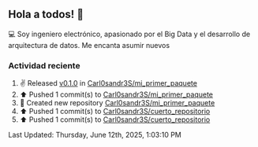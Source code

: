 ## Hola a todos! 👋
:computer: Soy ingeniero electrónico, apasionado por el Big Data  y el desarrollo de arquitectura de datos. Me encanta asumir nuevos

### Actividad reciente

<!--RECENT_ACTIVITY:start-->
1. ✌️ Released [v0.1.0](https://github.com/Carl0sandr3S/mi_primer_paquete/releases/tag/v0.1.0) in [Carl0sandr3S/mi_primer_paquete](https://github.com/Carl0sandr3S/mi_primer_paquete)<br>
2. ⬆️ Pushed 1 commit(s) to [Carl0sandr3S/mi_primer_paquete](https://github.com/Carl0sandr3S/mi_primer_paquete)<br>
3. 📔 Created new repository [Carl0sandr3S/mi_primer_paquete](https://github.com/Carl0sandr3S/mi_primer_paquete)<br>
4. ⬆️ Pushed 1 commit(s) to [Carl0sandr3S/cuerto_repositorio](https://github.com/Carl0sandr3S/cuerto_repositorio)<br>
5. ⬆️ Pushed 1 commit(s) to [Carl0sandr3S/cuerto_repositorio](https://github.com/Carl0sandr3S/cuerto_repositorio)<br>
<!--RECENT_ACTIVITY:end-->
<!--RECENT_ACTIVITY:last_update-->
Last Updated: Thursday, June 12th, 2025, 1:03:10 PM
<!--RECENT_ACTIVITY:last_update_end-->

<!--
**Carl0sandr3S/Carl0sandr3S** is a ✨ _special_ ✨ repository because its `README.md` (this file) appears on your GitHub profile.

Here are some ideas to get you started:

- 🔭 I’m currently working on ...
- 🌱 I’m currently learning ...
- 👯 I’m looking to collaborate on ...
- 🤔 I’m looking for help with ...
- 💬 Ask me about ...
- 📫 How to reach me: ...
- 😄 Pronouns: ...
- ⚡ Fun fact: ...
-->

